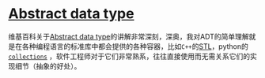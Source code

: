 # [Abstract data type](https://en.wikipedia.org/wiki/Abstract_data_type)

维基百科关于[Abstract data type](https://en.wikipedia.org/wiki/Abstract_data_type)的讲解非常深刻，深奥，我对ADT的简单理解就是在各种编程语言的标准库中都会提供的各种容器，比如`C++`的[STL](https://en.wikipedia.org/wiki/Standard_Template_Library)，python的[`collections`](https://docs.python.org/3/library/collections.html#module-collections) ，软件工程师对于它们非常熟系，往往直接使用而无需关系它们的实现细节（抽象的好处）。